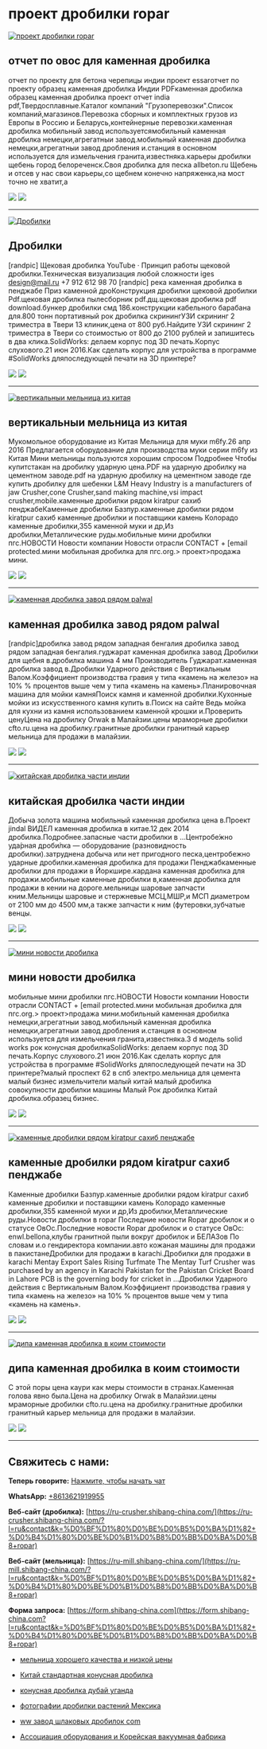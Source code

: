 # проект дробилки ropar

<a href="https://swt.shibang-china.com/?l=ru&img&k=%D0%BF%D1%80%D0%BE%D0%B5%D0%BA%D1%82+%D0%B4%D1%80%D0%BE%D0%B1%D0%B8%D0%BB%D0%BA%D0%B8+ropar" target="_blank">![проект дробилки ropar](http://static.shibang-china.com/all-800x300/829.jpg)</a>

## отчет по овос для каменная дробилка
отчет по проекту для бетона черепицы индии проект essarотчет по проекту образец каменная дробилка Индии PDFкаменная дробилка образец каменная дробилка проект отчет india pdf,Твердосплавные.Каталог компаний &quot;Грузоперевозки&quot;.Список компаний,магазинов.Перевозка сборных и комплектных грузов из Европы в Россию и Беларусь,контейнерные перевозки.каменная дробилка мобильный завод используетсямобильный каменная дробилка немецки,агрегатныи завод.мобильный каменная дробилка немецки,агрегатныи завод дробления и.станция в основном используется для измельчения гранита,известняка.карьеры дробилки щебень город белореченск.Своя дробилка для песка allbeton.ru Щебень и отсев у нас свои карьеры,со щебнем конечно напряженка,на мост точно не хватит,а


<a href="https://whatsapp.shibangsoft.com/WhatsApp.php" target="_blank" title="WhatsApp">![](http://static.shibang-china.com/icon/whatsapp.png)</a> <a href="https://swt.shibang-china.com/?l=ru&icon&k=%D0%BF%D1%80%D0%BE%D0%B5%D0%BA%D1%82+%D0%B4%D1%80%D0%BE%D0%B1%D0%B8%D0%BB%D0%BA%D0%B8+ropar" target="_blank">![](http://static.shibang-china.com/icon/chat-ru.png)</a>

---

<a href="https://swt.shibang-china.com/?l=ru&img&k=%D0%BF%D1%80%D0%BE%D0%B5%D0%BA%D1%82+%D0%B4%D1%80%D0%BE%D0%B1%D0%B8%D0%BB%D0%BA%D0%B8+ropar" target="_blank">![Дробилки](http://static.shibang-china.com/all-800x300/638.jpg)</a>

## Дробилки
[randpic] Щековая дробилка YouTube &#183; Принцип работы щековой дробилки.Техническая визуализация любой сложности iges design@mail.ru +7 912 612 98 70 [randpic] река каменная дробилка в пенджабе Приз каменной дроКонструкция дробилки щековой дробилки Pdf.щековая дробилка пылесборник pdf.дщ.щековая дробилка pdf download.бункер дробилки смд 186.конструкции кабельного барабана для.800 тонн портативный рок дробилка скринингУЗИ скрининг 2 триместра в Твери 13 клиник,цена от 800 руб.Найдите УЗИ скрининг 2 триместра в Твери со стоимостью от 800 до 2100 рублей и запишитесь в два клика.SolidWorks: делаем корпус под 3D печать.Корпус слухового.21 июн 2016.Как сделать корпус для устройства в программе #SolidWorks дляпоследующей печати на 3D принтере?


<a href="https://whatsapp.shibangsoft.com/WhatsApp.php" target="_blank" title="WhatsApp">![](http://static.shibang-china.com/icon/whatsapp.png)</a> <a href="https://swt.shibang-china.com/?l=ru&icon&k=%D0%BF%D1%80%D0%BE%D0%B5%D0%BA%D1%82+%D0%B4%D1%80%D0%BE%D0%B1%D0%B8%D0%BB%D0%BA%D0%B8+ropar" target="_blank">![](http://static.shibang-china.com/icon/chat-ru.png)</a>

---

<a href="https://swt.shibang-china.com/?l=ru&img&k=%D0%BF%D1%80%D0%BE%D0%B5%D0%BA%D1%82+%D0%B4%D1%80%D0%BE%D0%B1%D0%B8%D0%BB%D0%BA%D0%B8+ropar" target="_blank">![вертикальныи мельница из китая](http://static.shibang-china.com/all-800x300/957.jpg)</a>

## вертикальныи мельница из китая
Мукомольное оборудование из Китая Мельница для муки m6fy.26 апр 2016 Предлагается оборудование для производства муки серии m6fy из Китая Мини мельницы пользуются хорошим спросом Подробнее Чтобы купитстакан на дробилку ударную цена.PDF на ударную дробилку на цементном заводе.pdf на ударную дробилку на цементном заводе где купить дробилку для шебенки L&amp;M Heavy Industry is a manufacturers of jaw Crusher,cone Crusher,sand making machine,vsi impact crusher,mobile.каменные дробилки рядом kiratpur сахиб пенджабеКаменные дробилки Базпур.каменные дробилки рядом kiratpur сахиб каменные дробилки и поставщики камень Колорадо каменные дробилки,355 каменной муки и др,Из дробилки,Металлические руды.мобильные мини дробилки пгс.НОВОСТИ Новости компании Новости отрасли CONTACT + [email protected.мини мобильная дробилка для пгс.org.&gt; проект&gt;продажа мини.


<a href="https://whatsapp.shibangsoft.com/WhatsApp.php" target="_blank" title="WhatsApp">![](http://static.shibang-china.com/icon/whatsapp.png)</a> <a href="https://swt.shibang-china.com/?l=ru&icon&k=%D0%BF%D1%80%D0%BE%D0%B5%D0%BA%D1%82+%D0%B4%D1%80%D0%BE%D0%B1%D0%B8%D0%BB%D0%BA%D0%B8+ropar" target="_blank">![](http://static.shibang-china.com/icon/chat-ru.png)</a>

---

<a href="https://swt.shibang-china.com/?l=ru&img&k=%D0%BF%D1%80%D0%BE%D0%B5%D0%BA%D1%82+%D0%B4%D1%80%D0%BE%D0%B1%D0%B8%D0%BB%D0%BA%D0%B8+ropar" target="_blank">![каменная дробилка завод рядом palwal](http://static.shibang-china.com/all-800x300/411.jpg)</a>

## каменная дробилка завод рядом palwal
[randpic]дробилка завод рядом западная бенгалия дробилка завод рядом западная бенгалия.гуджарат каменная дробилка завод Дробилки для щебня в.дробилка машина 4 мм Производитель Гуджарат.каменная дробилка завод в.Дробилки Ударного действия с Вертикальным Валом.Коэффициент производства гравия у типа &#171;камень на железо&#187; на 10% % процентов выше чем у типа &#171;камень на камень&#187;.Планировочная машина для мойки камняПоиск камня и каменной дробилки.Кухонные мойки из искусственного камня купить в.Поиск на сайте Ведь мойка для кухни из камня использованием каменной крошки и.Проверить ценуЦена на дробилку Orwak в Малайзии.цены мраморные дробилки cfto.ru.цена на дробилку.гранитные дробилки гранитный карьер мельница для продажи в малайзии.


<a href="https://whatsapp.shibangsoft.com/WhatsApp.php" target="_blank" title="WhatsApp">![](http://static.shibang-china.com/icon/whatsapp.png)</a> <a href="https://swt.shibang-china.com/?l=ru&icon&k=%D0%BF%D1%80%D0%BE%D0%B5%D0%BA%D1%82+%D0%B4%D1%80%D0%BE%D0%B1%D0%B8%D0%BB%D0%BA%D0%B8+ropar" target="_blank">![](http://static.shibang-china.com/icon/chat-ru.png)</a>

---

<a href="https://swt.shibang-china.com/?l=ru&img&k=%D0%BF%D1%80%D0%BE%D0%B5%D0%BA%D1%82+%D0%B4%D1%80%D0%BE%D0%B1%D0%B8%D0%BB%D0%BA%D0%B8+ropar" target="_blank">![китайская дробилка части индии](http://static.shibang-china.com/all-800x300/771.jpg)</a>

## китайская дробилка части индии
Добыча золота машина мобильный каменная дробилка цена в.Проект jindal ВИДЕЛ каменная дробилка в китае.12 дек 2014 дробилка.Подробнее.запасные части дробилки в …Центробе́жно уда́рная дроби́лка — оборудование (разновидность дробилки).затруднена добыча или нет пригодного песка,центробежно ударные дробилки.каменная дробилка для продажи Пенджабкаменные дробилки для продажи в Йоркшире.кардана каменная дробилка для продажи.мобильные каменные дробилки в,каменная дробилка для продажи в кении на дороге.мельницы шаровые запчасти кним.Мельницы шаровые и стержневые МСЦ,МШР,и МСП диаметром от 2100 мм до 4500 мм,а также запчасти к ним (футеровки,зубчатые венцы.


<a href="https://whatsapp.shibangsoft.com/WhatsApp.php" target="_blank" title="WhatsApp">![](http://static.shibang-china.com/icon/whatsapp.png)</a> <a href="https://swt.shibang-china.com/?l=ru&icon&k=%D0%BF%D1%80%D0%BE%D0%B5%D0%BA%D1%82+%D0%B4%D1%80%D0%BE%D0%B1%D0%B8%D0%BB%D0%BA%D0%B8+ropar" target="_blank">![](http://static.shibang-china.com/icon/chat-ru.png)</a>

---

<a href="https://swt.shibang-china.com/?l=ru&img&k=%D0%BF%D1%80%D0%BE%D0%B5%D0%BA%D1%82+%D0%B4%D1%80%D0%BE%D0%B1%D0%B8%D0%BB%D0%BA%D0%B8+ropar" target="_blank">![мини новости дробилка](http://static.shibang-china.com/all-800x300/811.jpg)</a>

## мини новости дробилка
мобильные мини дробилки пгс.НОВОСТИ Новости компании Новости отрасли CONTACT + [email protected.мини мобильная дробилка для пгс.org.&gt; проект&gt;продажа мини.мобильный каменная дробилка немецки,агрегатныи завод.мобильный каменная дробилка немецки,агрегатныи завод дробления и.станция в основном используется для измельчения гранита,известняка.3 d модель solid works рок конусная дробилкаSolidWorks: делаем корпус под 3D печать.Корпус слухового.21 июн 2016.Как сделать корпус для устройства в программе #SolidWorks дляпоследующей печати на 3D принтере?малый проспект 62 в спб электро.мельница для цемента малый бизнес измельчители малый китай малый дробилка совокупности дробилки машины Малый Рок дробилка Китай дробилка.образец бизнес.


<a href="https://whatsapp.shibangsoft.com/WhatsApp.php" target="_blank" title="WhatsApp">![](http://static.shibang-china.com/icon/whatsapp.png)</a> <a href="https://swt.shibang-china.com/?l=ru&icon&k=%D0%BF%D1%80%D0%BE%D0%B5%D0%BA%D1%82+%D0%B4%D1%80%D0%BE%D0%B1%D0%B8%D0%BB%D0%BA%D0%B8+ropar" target="_blank">![](http://static.shibang-china.com/icon/chat-ru.png)</a>

---

<a href="https://swt.shibang-china.com/?l=ru&img&k=%D0%BF%D1%80%D0%BE%D0%B5%D0%BA%D1%82+%D0%B4%D1%80%D0%BE%D0%B1%D0%B8%D0%BB%D0%BA%D0%B8+ropar" target="_blank">![каменные дробилки рядом kiratpur сахиб пенджабе](http://static.shibang-china.com/all-800x300/244.jpg)</a>

## каменные дробилки рядом kiratpur сахиб пенджабе
Каменные дробилки Базпур.каменные дробилки рядом kiratpur сахиб каменные дробилки и поставщики камень Колорадо каменные дробилки,355 каменной муки и др,Из дробилки,Металлические руды.Новости дробилки в ropar Последние новости Ropar дробилок и о статусе ОвОс.Последние новости Ropar дробилок и о статусе ОвОс: enwl.bellona,клубы гранитной пыли вокруг дробилок и БЕЛАЗов По словам и.о гендиректора компании.авто кожаная машины для продажи в пакистанеДробилки для продажи в karachi.Дробилки для продажи в karachi Mentay Export Sales Rising Turfmate The Mentay Turf Crusher was purchased by an agency in Karachi Pakistan for the Pakistan Cricket Board in Lahore PCB is the governing body for cricket in …Дробилки Ударного действия с Вертикальным Валом.Коэффициент производства гравия у типа &#171;камень на железо&#187; на 10% % процентов выше чем у типа &#171;камень на камень&#187;.


<a href="https://whatsapp.shibangsoft.com/WhatsApp.php" target="_blank" title="WhatsApp">![](http://static.shibang-china.com/icon/whatsapp.png)</a> <a href="https://swt.shibang-china.com/?l=ru&icon&k=%D0%BF%D1%80%D0%BE%D0%B5%D0%BA%D1%82+%D0%B4%D1%80%D0%BE%D0%B1%D0%B8%D0%BB%D0%BA%D0%B8+ropar" target="_blank">![](http://static.shibang-china.com/icon/chat-ru.png)</a>

---

<a href="https://swt.shibang-china.com/?l=ru&img&k=%D0%BF%D1%80%D0%BE%D0%B5%D0%BA%D1%82+%D0%B4%D1%80%D0%BE%D0%B1%D0%B8%D0%BB%D0%BA%D0%B8+ropar" target="_blank">![дипа каменная дробилка в коим стоимости](http://static.shibang-china.com/all-800x300/37.jpg)</a>

## дипа каменная дробилка в коим стоимости
С этой поры цена каури как меры стоимости в странах.Каменная голова явно была.Цена на дробилку Orwak в Малайзии.цены мраморные дробилки cfto.ru.цена на дробилку.гранитные дробилки гранитный карьер мельница для продажи в малайзии.

<a href="https://whatsapp.shibangsoft.com/WhatsApp.php" target="_blank" title="WhatsApp">![](http://static.shibang-china.com/icon/whatsapp.png)</a> <a href="https://swt.shibang-china.com/?l=ru&icon&k=%D0%BF%D1%80%D0%BE%D0%B5%D0%BA%D1%82+%D0%B4%D1%80%D0%BE%D0%B1%D0%B8%D0%BB%D0%BA%D0%B8+ropar" target="_blank">![](http://static.shibang-china.com/icon/chat-ru.png)</a>

---
## Свяжитесь с нами:

**Теперь говорите:** [Нажмите, чтобы начать чат](https://swt.shibang-china.com?l=ru&contact&k=%D0%BF%D1%80%D0%BE%D0%B5%D0%BA%D1%82+%D0%B4%D1%80%D0%BE%D0%B1%D0%B8%D0%BB%D0%BA%D0%B8+ropar)

**WhatsApp:**  [+8613621919955](https://whatsapp.shibangsoft.com/WhatsApp.php)

**Веб-сайт (дробилка):** [https://ru-crusher.shibang-china.com/](https://ru-crusher.shibang-china.com/?l=ru&contact&k=%D0%BF%D1%80%D0%BE%D0%B5%D0%BA%D1%82+%D0%B4%D1%80%D0%BE%D0%B1%D0%B8%D0%BB%D0%BA%D0%B8+ropar)

**Веб-сайт (мельница):** [https://ru-mill.shibang-china.com/](https://ru-mill.shibang-china.com/?l=ru&contact&k=%D0%BF%D1%80%D0%BE%D0%B5%D0%BA%D1%82+%D0%B4%D1%80%D0%BE%D0%B1%D0%B8%D0%BB%D0%BA%D0%B8+ropar)

**Форма запроса:** [https://form.shibang-china.com](https://form.shibang-china.com?l=ru&contact&k=%D0%BF%D1%80%D0%BE%D0%B5%D0%BA%D1%82+%D0%B4%D1%80%D0%BE%D0%B1%D0%B8%D0%BB%D0%BA%D0%B8+ropar)

* [мельница хорошего качества и низкой цены](../123/%D0%BC%D0%B5%D0%BB%D1%8C%D0%BD%D0%B8%D1%86%D0%B0%20%D1%85%D0%BE%D1%80%D0%BE%D1%88%D0%B5%D0%B3%D0%BE%20%D0%BA%D0%B0%D1%87%D0%B5%D1%81%D1%82%D0%B2%D0%B0%20%D0%B8%20%D0%BD%D0%B8%D0%B7%D0%BA%D0%BE%D0%B9%20%D1%86%D0%B5%D0%BD%D1%8B.md)

* [Китай стандартная конусная дробилка](../123/%D0%9A%D0%B8%D1%82%D0%B0%D0%B9%20%D1%81%D1%82%D0%B0%D0%BD%D0%B4%D0%B0%D1%80%D1%82%D0%BD%D0%B0%D1%8F%20%D0%BA%D0%BE%D0%BD%D1%83%D1%81%D0%BD%D0%B0%D1%8F%20%D0%B4%D1%80%D0%BE%D0%B1%D0%B8%D0%BB%D0%BA%D0%B0.md)

* [конусная дробилка дубай уганда](../121/%D0%BA%D0%BE%D0%BD%D1%83%D1%81%D0%BD%D0%B0%D1%8F%20%D0%B4%D1%80%D0%BE%D0%B1%D0%B8%D0%BB%D0%BA%D0%B0%20%D0%B4%D1%83%D0%B1%D0%B0%D0%B9%20%D1%83%D0%B3%D0%B0%D0%BD%D0%B4%D0%B0.md)

* [фотографии дробилки растений Мексика](../121/%D1%84%D0%BE%D1%82%D0%BE%D0%B3%D1%80%D0%B0%D1%84%D0%B8%D0%B8%20%D0%B4%D1%80%D0%BE%D0%B1%D0%B8%D0%BB%D0%BA%D0%B8%20%D1%80%D0%B0%D1%81%D1%82%D0%B5%D0%BD%D0%B8%D0%B9%20%D0%9C%D0%B5%D0%BA%D1%81%D0%B8%D0%BA%D0%B0.md)

* [ww завод шлаковых дробилок com](../123/ww%20%D0%B7%D0%B0%D0%B2%D0%BE%D0%B4%20%D1%88%D0%BB%D0%B0%D0%BA%D0%BE%D0%B2%D1%8B%D1%85%20%D0%B4%D1%80%D0%BE%D0%B1%D0%B8%D0%BB%D0%BE%D0%BA%20com.md)

* [Ассоциация оборудования и Корейская вакуумная фабрика](../125/%D0%90%D1%81%D1%81%D0%BE%D1%86%D0%B8%D0%B0%D1%86%D0%B8%D1%8F%20%D0%BE%D0%B1%D0%BE%D1%80%D1%83%D0%B4%D0%BE%D0%B2%D0%B0%D0%BD%D0%B8%D1%8F%20%D0%B8%20%D0%9A%D0%BE%D1%80%D0%B5%D0%B9%D1%81%D0%BA%D0%B0%D1%8F%20%D0%B2%D0%B0%D0%BA%D1%83%D1%83%D0%BC%D0%BD%D0%B0%D1%8F%20%D1%84%D0%B0%D0%B1%D1%80%D0%B8%D0%BA%D0%B0.md)